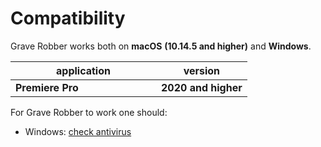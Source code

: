 # Compatibility

Grave Robber works both on **macOS** **(10.14.5 and higher)** and **Windows**.

<table><thead><tr><th width="217">application</th><th>version</th></tr></thead><tbody><tr><td><strong>Premiere Pro</strong></td><td><strong>2020 and higher</strong></td></tr></tbody></table>

For Grave Robber to work one should:

* Windows: [check antivirus](windows-antivirus.md)
